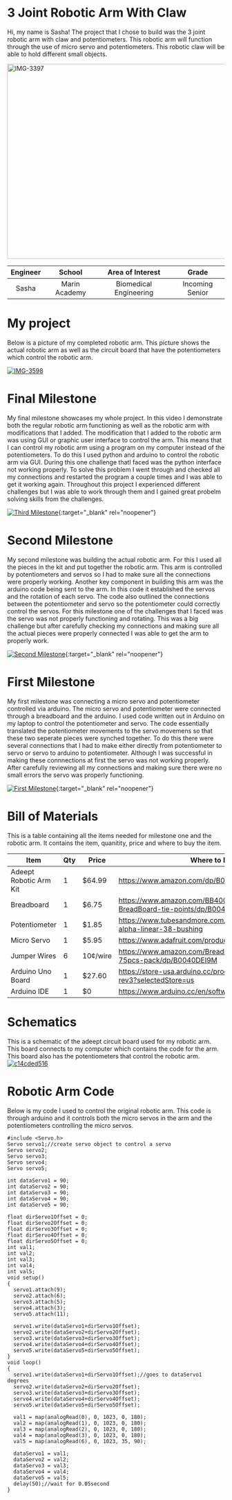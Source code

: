 ﻿# 3 Joint Robotic Arm With Claw
Hi, my name is Sasha! The project that I chose to build was the 3 joint robotic arm with claw and potentiometers. This robotic arm will function through the use of micro servo and potentiometers. This robotic claw will be able to hold different small objects. 

<a href="https://ibb.co/9vMxJqc"><img src="https://i.ibb.co/4fQbcjK/IMG-3397.jpg" alt="IMG-3397" border="0" height="450" width="570"></a>

| **Engineer** | **School** | **Area of Interest** | **Grade** |
|:--:|:--:|:--:|:--:|
| Sasha | Marin Academy | Biomedical Engineering | Incoming Senior

# My project
Below is a picture of my completed robotic arm. This picture shows the actual robotic arm as well as the circuit board that have the potentiometers which control the robotic arm. 

<a href="https://ibb.co/k6v3M14"><img src="https://i.ibb.co/rfNbvsx/IMG-3598.jpg" alt="IMG-3598" border="0"></a>
  
# Final Milestone
My final milestone showcases my whole project. In this video I demonstrate both the regular robotic arm functioning as well as the robotic arm with modifications that I added. The modification that I added to the robotic arm was using GUI or graphic user interface to control the arm. This means that I can control my robotic arm using a program on my computer instead of the potentiometers. To do this I used python and arduino to control the robotic arm via GUI. During this one challenge thatI faced was the python interface not working properly. To solve this problem I went through and checked all my connections and restarted the program a couple times and I was able to get it working again. Throughout this project I experienced different challenges but I was able to work through them and I gained great probelm solving skills from the challenges. 

[![Third Milestone](https://res.cloudinary.com/marcomontalbano/image/upload/v1658339257/video_to_markdown/images/youtube--r5V2tHF2FLQ-c05b58ac6eb4c4700831b2b3070cd403.jpg)](https://youtu.be/r5V2tHF2FLQ "Third Milestone"){:target="_blank" rel="noopener"}

# Second Milestone
My second milestone was building the actual robotic arm. For this I used all the pieces in the kit and put together the robotic arm. This arm is controlled by potentiometers and servos so I had to make sure all the connections were properly working. Another key component in building this arm was the arduino code being sent to the arm. In this code it established the servos and the rotation of each servo. The code also outlined the connections between the potentiometer and servo so the potentiometer could correctly control the servos. For this milestone one of the challenges that I faced was the servo was not properly functioning and rotating. This was a big challenge but after carefully checking my connections and making sure all the actual pieces were properly connected I was able to get the arm to properly work. 

[![Second Milestone](https://res.cloudinary.com/marcomontalbano/image/upload/v1657906263/video_to_markdown/images/youtube--Gr-YLulEjl0-c05b58ac6eb4c4700831b2b3070cd403.jpg)](https://youtu.be/Gr-YLulEjl0 "Second Milestone"){:target="_blank" rel="noopener"}

# First Milestone
  
My first milestone was connecting a micro servo and potentiometer controlled via arduino. The micro servo and potentiometer were connected through a breadboard and the arduino. I used code written out in Arduino on my laptop to control the potentiometer and servo. The code essentially translated the potentiometer movements to the servo movemens so that these two seperate pieces were synched together. To do this there were several connections that I had to make either directly from potentiometer to servo or servo to arduino to potentiometer. Although I was successful in making these connnections at first the servo was not working properly. After carefully reviewing all my connections and making sure there were no small errors the servo was properly functioning.


[![First Milestone](https://res.cloudinary.com/marcomontalbano/image/upload/v1657298926/video_to_markdown/images/youtube--COM9trcONng-c05b58ac6eb4c4700831b2b3070cd403.jpg)](https://www.youtube.com/watch?v=COM9trcONng "First Milestone"){:target="_blank" rel="noopener"}

# Bill of Materials 

This is a table containing all the items needed for milestone one and the robotic arm. It contains the item, quanitity, price and where to buy the item.  

| Item | Qty | Price | Where to Buy |
| ------------- | ------------- | ------------- | ------------- |
| Adeept Robotic Arm Kit  | 1  | $64.99  | https://www.amazon.com/dp/B087R8DLG6 |
| Breadboard  | 1 |  $6.75  | https://www.amazon.com/BB400-Solderless-Plug-BreadBoard-tie-points/dp/B0040Z1ERO |
| Potentiometer  | 1 | $1.85  |  https://www.tubesandmore.com/products/potentiometer-alpha-linear-38-bushing  |
| Micro Servo | 1 | $5.95 | https://www.adafruit.com/product/169  |
| Jumper Wires  | 6 | 10¢/wire  |  https://www.amazon.com/Breadboard-Jumper-Wire-75pcs-pack/dp/B0040DEI9M |
| Arduino Uno Board  | 1  | $27.60  | https://store-usa.arduino.cc/products/arduino-uno-rev3?selectedStore=us  |
| Arduino IDE  | 1  | $0  | https://www.arduino.cc/en/software/ |


# Schematics

This is a schematic of the adeept circuit board used for my robotic arm. This board connects to my computer which contains the code for the arm. This board also has the potentiometers that control the robotic arm. 
<a href="https://ibb.co/wcMBbYp"><img src="https://i.ibb.co/2ZgWL5c/c14cded516.jpg" alt="c14cded516" border="0"></a>

# Robotic Arm Code 

Below is my code I used to control the original robotic arm. This code is through arduino and it controls both the micro servos in the arm and the potentiometers controlling the micro servos. 

``` 
#include <Servo.h>
Servo servo1;//create servo object to control a servo
Servo servo2;
Servo servo3;
Servo servo4;
Servo servo5;

int dataServo1 = 90; 
int dataServo2 = 90; 
int dataServo3 = 90; 
int dataServo4 = 90; 
int dataServo5 = 90; 

float dirServo1Offset = 0;   
float dirServo2Offset = 0;  
float dirServo3Offset = 0;   
float dirServo4Offset = 0;    
float dirServo5Offset = 0;    
int val1;
int val2;
int val3;
int val4;
int val5;
void setup()
{
  servo1.attach(9);
  servo2.attach(6);
  servo3.attach(5);
  servo4.attach(3);
  servo5.attach(11);
  
  servo1.write(dataServo1+dirServo1Offset); 
  servo2.write(dataServo2+dirServo2Offset); 
  servo3.write(dataServo3+dirServo3Offset);
  servo4.write(dataServo4+dirServo4Offset); 
  servo5.write(dataServo5+dirServo5Offset);
}
void loop()
{
  servo1.write(dataServo1+dirServo1Offset);//goes to dataServo1 degrees 
  servo2.write(dataServo2+dirServo2Offset);
  servo3.write(dataServo3+dirServo3Offset);
  servo4.write(dataServo4+dirServo4Offset);
  servo5.write(dataServo5+dirServo5Offset);
  
  val1 = map(analogRead(0), 0, 1023, 0, 180);  
  val2 = map(analogRead(1), 0, 1023, 0, 180);  
  val3 = map(analogRead(2), 0, 1023, 0, 180);  
  val4 = map(analogRead(3), 0, 1023, 0, 180);
  val5 = map(analogRead(6), 0, 1023, 35, 90);  
 
  dataServo1 = val1;
  dataServo2 = val2;
  dataServo3 = val3;
  dataServo4 = val4;
  dataServo5 = val5;
  delay(50);//wait for 0.05second
} 
```




